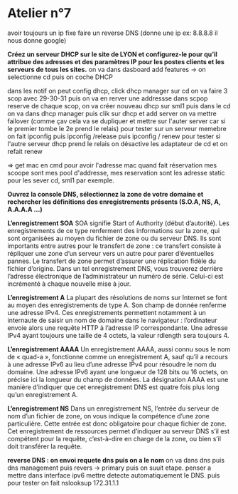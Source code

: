 # Atelier n°7

avoir toujours un ip fixe
faire un reverse DNS (donne une ip ex: 8.8.8.8 il nous donne google)

**Créez un serveur DHCP sur le site de LYON et configurez-le pour qu’il attribue des adresses et des paramètres IP pour les postes clients et les serveurs de tous les sites.**
on va dans dasboard add features -> on selectionne cd puis on coche DHCP

dans les notif on peut config dhcp, click dhcp manager sur cd on va faire 3 scop avec 29-30-31 puis on va en rerver une addressse dans scpop reserve de chaque scop, 
on va créer nouveau dhcp sur sml1 puis dans le cd on va dans dhcp manager puis clik sur dhcp et add server
on va mettre failover (comme çav cela va se dupliquer et mettre sur l'auter server car si le premier tombe le 2e prend le relais)
pour tester sur un serveur memebre on fait ipconfig puis ipconfig /release puis ipconfig / renew
pour tester si l'autre serveur dhcp prend le relais on désactive les adaptateur de cd et on refait renew

=> get mac en cmd pour avoir l'adresse mac quand fait réservation
mes scoope sont mes pool d'addresse, mes reservation sont les adresse static pour les sever cd, sml1 par exemple.

**Ouvrez la console DNS, sélectionnez la zone de votre domaine et rechercher les définitions des enregistrements présents (S.O.A, NS, A, A.A.A.A …)**

**L’enregistrement SOA**
SOA signifie Start of Authority (début d’autorité). Les enregistrements de ce type renferment des informations sur la zone, qui sont organisées au moyen du fichier de zone ou du serveur DNS. Ils sont importants entre autres pour le transfert de zone : ce transfert consiste à répliquer une zone d’un serveur vers un autre pour parer d’éventuelles pannes. Le transfert de zone permet d’assurer une réplication fidèle du fichier d’origine. Dans un tel enregistrement DNS, vous trouverez derrière l’adresse électronique de l’administrateur un numéro de série. Celui-ci est incrémenté à chaque nouvelle mise à jour.

**L’enregistrement A**
La plupart des résolutions de noms sur Internet se font au moyen des enregistrements de type A. Son champ de donnée renferme une adresse IPv4. Ces enregistrements permettent notamment à un internaute de saisir un nom de domaine dans le navigateur : l’ordinateur envoie alors une requête HTTP à l’adresse IP correspondante. Une adresse IPv4 ayant toujours une taille de 4 octets, la valeur rdlength sera toujours 4.


**L’enregistrement AAAA**
Un enregistrement AAAA, aussi connu sous le nom de « quad-a », fonctionne comme un enregistrement A, sauf qu’il a recours à une adresse IPv6 au lieu d’une adresse IPv4 pour résoudre le nom du domaine. Une adresse IPv6 ayant une longueur de 128 bits ou 16 octets, on précise ici la longueur du champ de données. La désignation AAAA est une manière d’indiquer que cet enregistrement DNS est quatre fois plus long qu’un enregistrement A.

**L’enregistrement NS**
Dans un enregistrement NS, l’entrée du serveur de nom d’un fichier de zone, on vous indique la compétence d’une zone particulière. Cette entrée est donc obligatoire pour chaque fichier de zone. Cet enregistrement de ressources permet d’indiquer au serveur DNS s’il est compétent pour la requête, c’est-à-dire en charge de la zone, ou bien s’il doit transférer la requête.


**reverse DNS : on envoi requete dns puis on a le nom**
on va dans dns puis dns management puis revers -> primary puis on suuit etape. penser a mettre dans interface ipv6 mettre detecte automatiquement le DNS.
puis pour tester on fait nslooksup 172.31.1.1
